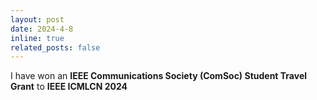 ```yaml
---
layout: post
date: 2024-4-8
inline: true
related_posts: false
---
```


I have won an **IEEE Communications Society (ComSoc) Student Travel Grant** to **IEEE ICMLCN 2024**